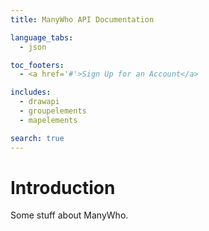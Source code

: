 ```yaml
---
title: ManyWho API Documentation

language_tabs:
  - json

toc_footers:
  - <a href='#'>Sign Up for an Account</a>

includes:
  - drawapi
  - groupelements
  - mapelements

search: true
---
```


# Introduction

Some stuff about ManyWho.

